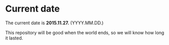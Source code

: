 # Current date

The current date is **2015.11.27.** (YYYY.MM.DD.)

This repository will be good when the world ends, so we will know how long it lasted.